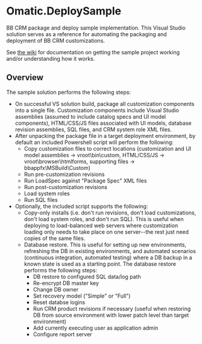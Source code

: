 # Omatic.DeploySample
BB CRM package and deploy sample implementation.  This Visual Studio solution serves as a reference for automating the packaging and deployment of BB CRM customizations.  

See [the wiki](https://github.com/OmaticSoftware/Omatic.DeploySample/wiki) for documentation on getting the sample project working and/or understanding how it works.

## Overview

The sample solution performs the following steps:
* On successful VS solution build, package all customization components into a single file.  Customization components include Visual Studio assemblies (assumed to include catalog specs and UI model components), HTML/CSS/JS files associated with UI models, database revision assemblies, SQL files, and CRM system role XML files.
* After unpacking the package file in a target deployment environment, by default an included Powershell script will perform the following:
  * Copy customization files to correct locations (customization and UI model assemblies -> vroot\bin\custom, HTML/CSS/JS -> vroot\browser\htmlforms\, supporting files -> bbappfx\MSBuild\Custom)
  * Run pre-customization revisions
  * Run LoadSpec against "Package Spec" XML files
  * Run post-customization revisions
  * Load system roles
  * Run SQL files
* Optionally, the included script supports the following:
  * Copy-only installs (i.e. don't run revisions, don't load customizations, don't load system roles, and don't run SQL).  This is useful when deploying to load-balanced web servers where customization loading only needs to take place on one server--the rest just need copies of the same files.
  * Database restore.  This is useful for setting up new environments, refreshing the DB in existing environments, and automated scenarios (continuous integration, automated testing) where a DB backup in a known state is used as a starting point.  The database restore performs the following steps:
    * DB restore to configured SQL data/log path
    * Re-encrypt DB master key 
    * Change DB owner
    * Set recovery model ("Simple" or "Full")
    * Reset databse logins
    * Run CRM product revisions if necessary (useful when restoring DB from source environment with lower patch level than target environment)
    * Add currently executing user as application admin
    * Configure report server

